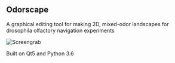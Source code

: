 ## Odorscape
A graphical editing tool for making 2D, mixed-odor landscapes for drosophila olfactory navigation experiments

![](https://imgur.com/5Ff5OZT "Screengrab")

Built on Qt5 and Python 3.6
